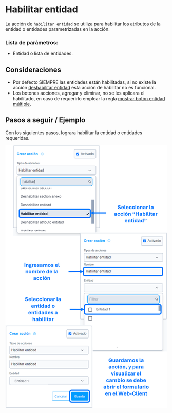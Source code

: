 # Habilitar entidad

La acción de ``habilitar entidad`` se utiliza para habilitar los atributos de la entidad o entidades parametrizadas en la acción.


### Lista de parámetros:
- Entidad o lista de entidades.

## Consideraciones 
- Por defecto SIEMPRE las entidades están habilitadas, si no existe la acción [deshabilitar entidad]() esta acción de habilitar no es funcional. 
- Los botones acciones, agregar y eliminar, no se les aplicara el habilitado, en caso de requerirlo emplear la regla [mostrar botón entidad múltiple]().
  
## Pasos a seguir / Ejemplo
Con los siguientes pasos, lograra habilitar la entidad o entidades requeridas.

![Imagen](./img/enable-entity.png)
